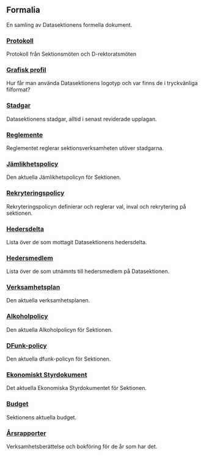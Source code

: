 Formalia
--------

En samling av Datasektionens formella dokument.

### [Protokoll](https://purjo.datasektionen.se/sektionen/formalia/protokoll)

Protokoll från Sektionsmöten och D-rektoratsmöten

### [Grafisk profil](/organisation/grafisk-profil)

Hur får man använda Datasektionens logotyp och var finns de i
tryckvänliga filformat?

### [Stadgar](http://styrdokument.datasektionen.se/stadgar)

Datasektionens stadgar, alltid i senast reviderade upplagan.

### [Reglemente](http://styrdokument.datasektionen.se/reglemente)

Reglementet reglerar sektionsverksamheten utöver stadgarna.

### [Jämlikhetspolicy](http://styrdokument.datasektionen.se/jamlikhetspolicy)

Den aktuella Jämlikhetspolicyn för Sektionen.

### [Rekryteringspolicy](http://styrdokument.datasektionen.se/rekryteringspolicy)

Rekryteringspolicyn definierar och reglerar val, inval och rekrytering
på sektionen.

### [Hedersdelta](/sektionen/hedersdelta)

Lista över de som mottagit Datasektionens hedersdelta.

### [Hedersmedlem](/sektionen/hedersmedlem)

Lista över de som utnämnts till hedersmedlem på Datasektionen.

### [Verksamhetsplan](/organisation/verksamhetsplan)

Den aktuella verksamhetsplanen.

### [Alkoholpolicy](http://styrdokument.datasektionen.se/alkoholpolicy)

Den aktuella Alkoholpolicyn för Sektionen.

### [DFunk-policy](http://styrdokument.datasektionen.se/dfunkpolicy)

Den aktuella dfunk-policyn för Sektionen.

### [Ekonomiskt Styrdokument](http://styrdokument.datasektionen.se/ekonomiskt_styrdokument)

Det aktuella Ekonomiska Styrdokumentet för Sektionen.

### [Budget](/organisation/budget)

Sektionens aktuella budget.

### [Årsrapporter](http://purjo.datasektionen.se/sektionen/formalia/_rsrapporter)

Verksamhetsberättelse och bokföring för de år som har det.
